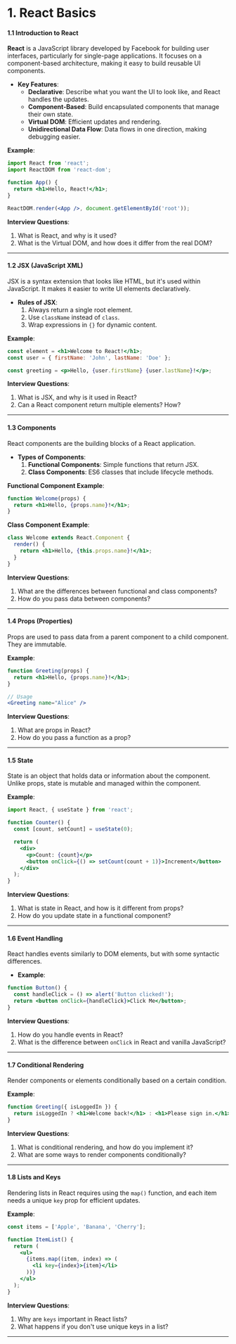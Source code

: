 
# **1. React Basics**  

#### **1.1 Introduction to React**  
**React** is a JavaScript library developed by Facebook for building user interfaces, particularly for single-page applications. It focuses on a component-based architecture, making it easy to build reusable UI components.  
- **Key Features**:
  - **Declarative**: Describe what you want the UI to look like, and React handles the updates.
  - **Component-Based**: Build encapsulated components that manage their own state.
  - **Virtual DOM**: Efficient updates and rendering.
  - **Unidirectional Data Flow**: Data flows in one direction, making debugging easier.

**Example**:  
```jsx
import React from 'react';
import ReactDOM from 'react-dom';

function App() {
  return <h1>Hello, React!</h1>;
}

ReactDOM.render(<App />, document.getElementById('root'));
```

**Interview Questions**:  
1. What is React, and why is it used?
2. What is the Virtual DOM, and how does it differ from the real DOM?

---

#### **1.2 JSX (JavaScript XML)**  
JSX is a syntax extension that looks like HTML, but it's used within JavaScript. It makes it easier to write UI elements declaratively.  

- **Rules of JSX**:
  1. Always return a single root element.
  2. Use `className` instead of `class`.
  3. Wrap expressions in `{}` for dynamic content.

**Example**:  
```jsx
const element = <h1>Welcome to React!</h1>;
const user = { firstName: 'John', lastName: 'Doe' };

const greeting = <p>Hello, {user.firstName} {user.lastName}!</p>;
```

**Interview Questions**:  
1. What is JSX, and why is it used in React?
2. Can a React component return multiple elements? How?

---

#### **1.3 Components**  
React components are the building blocks of a React application.  
- **Types of Components**:
  1. **Functional Components**: Simple functions that return JSX.
  2. **Class Components**: ES6 classes that include lifecycle methods.

**Functional Component Example**:  
```jsx
function Welcome(props) {
  return <h1>Hello, {props.name}!</h1>;
}
```

**Class Component Example**:  
```jsx
class Welcome extends React.Component {
  render() {
    return <h1>Hello, {this.props.name}!</h1>;
  }
}
```

**Interview Questions**:  
1. What are the differences between functional and class components?
2. How do you pass data between components?

---

#### **1.4 Props (Properties)**  
Props are used to pass data from a parent component to a child component. They are immutable.  

**Example**:  
```jsx
function Greeting(props) {
  return <h1>Hello, {props.name}!</h1>;
}

// Usage
<Greeting name="Alice" />
```

**Interview Questions**:  
1. What are props in React?
2. How do you pass a function as a prop?

---

#### **1.5 State**  
State is an object that holds data or information about the component. Unlike props, state is mutable and managed within the component.

**Example**:  
```jsx
import React, { useState } from 'react';

function Counter() {
  const [count, setCount] = useState(0);

  return (
    <div>
      <p>Count: {count}</p>
      <button onClick={() => setCount(count + 1)}>Increment</button>
    </div>
  );
}
```

**Interview Questions**:  
1. What is state in React, and how is it different from props?
2. How do you update state in a functional component?

---

#### **1.6 Event Handling**  
React handles events similarly to DOM elements, but with some syntactic differences.  

- **Example**:  
```jsx
function Button() {
  const handleClick = () => alert('Button clicked!');
  return <button onClick={handleClick}>Click Me</button>;
}
```

**Interview Questions**:  
1. How do you handle events in React?
2. What is the difference between `onClick` in React and vanilla JavaScript?

---

#### **1.7 Conditional Rendering**  
Render components or elements conditionally based on a certain condition.  

**Example**:  
```jsx
function Greeting({ isLoggedIn }) {
  return isLoggedIn ? <h1>Welcome back!</h1> : <h1>Please sign in.</h1>;
}
```

**Interview Questions**:  
1. What is conditional rendering, and how do you implement it?
2. What are some ways to render components conditionally?

---

#### **1.8 Lists and Keys**  
Rendering lists in React requires using the `map()` function, and each item needs a unique `key` prop for efficient updates.

**Example**:  
```jsx
const items = ['Apple', 'Banana', 'Cherry'];

function ItemList() {
  return (
    <ul>
      {items.map((item, index) => (
        <li key={index}>{item}</li>
      ))}
    </ul>
  );
}
```

**Interview Questions**:  
1. Why are `keys` important in React lists?
2. What happens if you don't use unique keys in a list?

---

